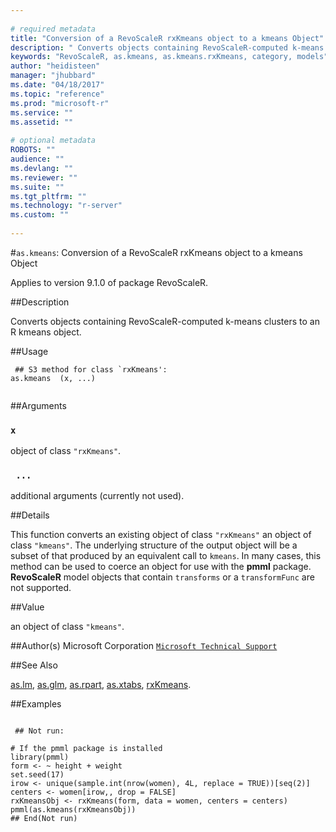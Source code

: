```yaml
--- 
 
# required metadata 
title: "Conversion of a RevoScaleR rxKmeans object to a kmeans Object" 
description: " Converts objects containing RevoScaleR-computed k-means clusters to an R kmeans object. " 
keywords: "RevoScaleR, as.kmeans, as.kmeans.rxKmeans, category, models" 
author: "heidisteen" 
manager: "jhubbard" 
ms.date: "04/18/2017" 
ms.topic: "reference" 
ms.prod: "microsoft-r" 
ms.service: "" 
ms.assetid: "" 
 
# optional metadata 
ROBOTS: "" 
audience: "" 
ms.devlang: "" 
ms.reviewer: "" 
ms.suite: "" 
ms.tgt_pltfrm: "" 
ms.technology: "r-server" 
ms.custom: "" 
 
--- 
```

 
 
 
 #`as.kmeans`: Conversion of a RevoScaleR rxKmeans object to a kmeans Object

 Applies to version 9.1.0 of package RevoScaleR.
 
 ##Description
 
Converts objects containing RevoScaleR-computed k-means clusters to an R kmeans object.
 
 
 ##Usage

```   
 ## S3 method for class `rxKmeans':
as.kmeans  (x, ...)
 
```
 
 ##Arguments

   
    
 ### `x`
 object of class `"rxKmeans"`. 
  
    
 ### ` ...`
 additional arguments (currently not used). 
  
 
 
 
 ##Details
 
This function converts an existing object of class `"rxKmeans"` an object of
class `"kmeans"`.
The underlying structure of the output object will be a subset of that produced by an equivalent call to
`kmeans`. In many cases, this method can be used to coerce an object
for use with the **pmml** package. **RevoScaleR** model objects that contain
`transforms` or a `transformFunc` are not supported.
 
 
 
 ##Value
 
an object of class `"kmeans"`.
 
 
 ##Author(s)
 Microsoft Corporation [`Microsoft Technical Support`](https://go.microsoft.com/fwlink/?LinkID=698556&clcid=0x409)
 
 
 ##See Also
 
[as.lm](as-lm.md),
[as.glm](as-glm.md),
[as.rpart](../../scaler/packagehelp/as.rpart.md),
[as.xtabs](../../scaler/packagehelp/as.xtabs.md),
[rxKmeans](../../scaler/packagehelp/rxkmeans.md).
   
 
 ##Examples

 ```
   
  ## Not run:
 
# If the pmml package is installed 
library(pmml)
form <- ~ height + weight
set.seed(17)
irow <- unique(sample.int(nrow(women), 4L, replace = TRUE))[seq(2)]
centers <- women[irow,, drop = FALSE]
rxKmeansObj <- rxKmeans(form, data = women, centers = centers)
pmml(as.kmeans(rxKmeansObj))
 ## End(Not run) 
  
 
```
 
 
 
 
